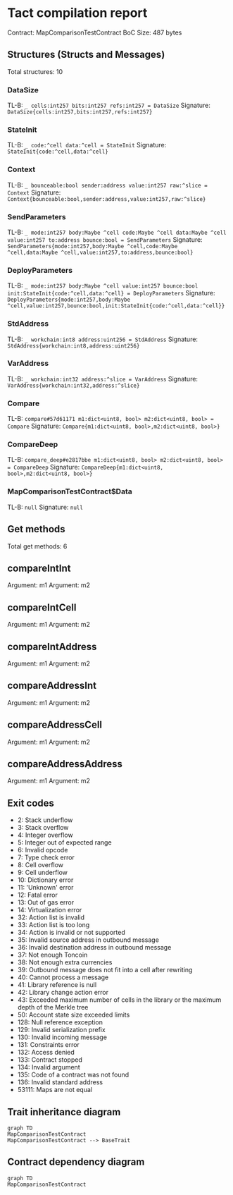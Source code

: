 # Tact compilation report
Contract: MapComparisonTestContract
BoC Size: 487 bytes

## Structures (Structs and Messages)
Total structures: 10

### DataSize
TL-B: `_ cells:int257 bits:int257 refs:int257 = DataSize`
Signature: `DataSize{cells:int257,bits:int257,refs:int257}`

### StateInit
TL-B: `_ code:^cell data:^cell = StateInit`
Signature: `StateInit{code:^cell,data:^cell}`

### Context
TL-B: `_ bounceable:bool sender:address value:int257 raw:^slice = Context`
Signature: `Context{bounceable:bool,sender:address,value:int257,raw:^slice}`

### SendParameters
TL-B: `_ mode:int257 body:Maybe ^cell code:Maybe ^cell data:Maybe ^cell value:int257 to:address bounce:bool = SendParameters`
Signature: `SendParameters{mode:int257,body:Maybe ^cell,code:Maybe ^cell,data:Maybe ^cell,value:int257,to:address,bounce:bool}`

### DeployParameters
TL-B: `_ mode:int257 body:Maybe ^cell value:int257 bounce:bool init:StateInit{code:^cell,data:^cell} = DeployParameters`
Signature: `DeployParameters{mode:int257,body:Maybe ^cell,value:int257,bounce:bool,init:StateInit{code:^cell,data:^cell}}`

### StdAddress
TL-B: `_ workchain:int8 address:uint256 = StdAddress`
Signature: `StdAddress{workchain:int8,address:uint256}`

### VarAddress
TL-B: `_ workchain:int32 address:^slice = VarAddress`
Signature: `VarAddress{workchain:int32,address:^slice}`

### Compare
TL-B: `compare#57d61171 m1:dict<uint8, bool> m2:dict<uint8, bool> = Compare`
Signature: `Compare{m1:dict<uint8, bool>,m2:dict<uint8, bool>}`

### CompareDeep
TL-B: `compare_deep#e2817bbe m1:dict<uint8, bool> m2:dict<uint8, bool> = CompareDeep`
Signature: `CompareDeep{m1:dict<uint8, bool>,m2:dict<uint8, bool>}`

### MapComparisonTestContract$Data
TL-B: `null`
Signature: `null`

## Get methods
Total get methods: 6

## compareIntInt
Argument: m1
Argument: m2

## compareIntCell
Argument: m1
Argument: m2

## compareIntAddress
Argument: m1
Argument: m2

## compareAddressInt
Argument: m1
Argument: m2

## compareAddressCell
Argument: m1
Argument: m2

## compareAddressAddress
Argument: m1
Argument: m2

## Exit codes
* 2: Stack underflow
* 3: Stack overflow
* 4: Integer overflow
* 5: Integer out of expected range
* 6: Invalid opcode
* 7: Type check error
* 8: Cell overflow
* 9: Cell underflow
* 10: Dictionary error
* 11: 'Unknown' error
* 12: Fatal error
* 13: Out of gas error
* 14: Virtualization error
* 32: Action list is invalid
* 33: Action list is too long
* 34: Action is invalid or not supported
* 35: Invalid source address in outbound message
* 36: Invalid destination address in outbound message
* 37: Not enough Toncoin
* 38: Not enough extra currencies
* 39: Outbound message does not fit into a cell after rewriting
* 40: Cannot process a message
* 41: Library reference is null
* 42: Library change action error
* 43: Exceeded maximum number of cells in the library or the maximum depth of the Merkle tree
* 50: Account state size exceeded limits
* 128: Null reference exception
* 129: Invalid serialization prefix
* 130: Invalid incoming message
* 131: Constraints error
* 132: Access denied
* 133: Contract stopped
* 134: Invalid argument
* 135: Code of a contract was not found
* 136: Invalid standard address
* 53111: Maps are not equal

## Trait inheritance diagram

```mermaid
graph TD
MapComparisonTestContract
MapComparisonTestContract --> BaseTrait
```

## Contract dependency diagram

```mermaid
graph TD
MapComparisonTestContract
```